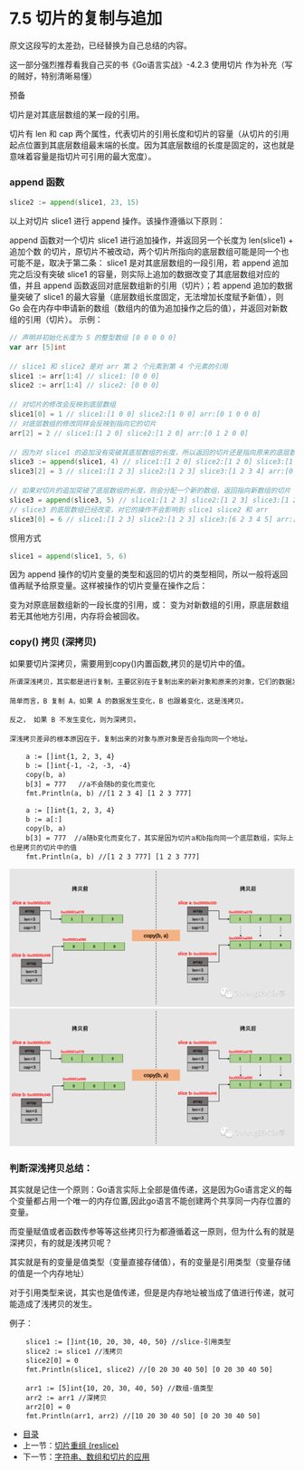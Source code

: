 # 7.5 切片的复制与追加

原文这段写的太差劲，已经替换为自己总结的内容。

这一部分强烈推荐看我自己买的书《Go语言实战》-4.2.3 使用切片 作为补充（写的贼好，特别清晰易懂）

预备

切片是对其底层数组的某一段的引用。

切片有 len 和 cap 两个属性，代表切片的引用长度和切片的容量（从切片的引用起点位置到其底层数组最末端的长度。因为其底层数组的长度是固定的，这也就是意味着容量是指切片可引用的最大宽度）。

### append 函数
```go
slice2 := append(slice1, 23, 15)
```
以上对切片 slice1 进行 append 操作。该操作遵循以下原则：

append 函数对一个切片 slice1 进行追加操作，并返回另一个长度为 len(slice1) + 追加个数 的切片，原切片不被改动，两个切片所指向的底层数组可能是同一个也可能不是，取决于第二条：
slice1 是对其底层数组的一段引用，若 append 追加完之后没有突破 slice1 的容量，则实际上追加的数据改变了其底层数组对应的值，并且 append 函数返回对底层数组新的引用（切片）；若 append 追加的数据量突破了 slice1 的最大容量（底层数组长度固定，无法增加长度赋予新值），则 Go 会在内存中申请新的数组（数组内的值为追加操作之后的值），并返回对新数组的引用（切片）。
示例：
```go
// 声明并初始化长度为 5 的整型数组 [0 0 0 0 0]
var arr [5]int

// slice1 和 slice2 是对 arr 第 2 个元素到第 4 个元素的引用
slice1 := arr[1:4] // slice1: [0 0 0]
slice2 := arr[1:4] // slice2: [0 0 0]

// 对切片的修改会反映到底层数组
slice1[0] = 1 // slice1:[1 0 0] slice2:[1 0 0] arr:[0 1 0 0 0]
// 对底层数组的修改同样会反映到指向它的切片
arr[2] = 2 // slice1:[1 2 0] slice2:[1 2 0] arr:[0 1 2 0 0]

// 因为对 slice1 的追加没有突破其底层数组的长度，所以返回的切片还是指向原来的底层数组
slice3 := append(slice1, 4) // slice1:[1 2 0] slice2:[1 2 0] slice3:[1 2 0 4] arr:[0 1 2 0 4]
slice3[2] = 3 // slice1:[1 2 3] slice2:[1 2 3] slice3:[1 2 3 4] arr:[0 1 2 3 4]

// 如果对切片的追加突破了底层数组的长度，则会分配一个新的数组，返回指向新数组的切片
slice3 = append(slice3, 5) // slice1:[1 2 3] slice2:[1 2 3] slice3:[1 2 3 4 5] arr:[0 1 2 3 4]
// slice3 的底层数组已经改变，对它的操作不会影响到 slice1 slice2 和 arr
slice3[0] = 6 // slice1:[1 2 3] slice2:[1 2 3] slice3:[6 2 3 4 5] arr:[0 1 2 3 4]
```
惯用方式
```go
slice1 = append(slice1, 5, 6)
```
因为 append 操作的切片变量的类型和返回的切片的类型相同，所以一般将返回值再赋予给原变量。这样被操作的切片变量在操作之后：

变为对原底层数组新的一段长度的引用，或：
变为对新数组的引用，原底层数组若无其他地方引用，内存将会被回收。

### copy() 拷贝 (深拷贝)

如果要切片深拷贝，需要用到copy()内置函数,拷贝的是切片中的值。
```go
所谓深浅拷贝，其实都是进行复制，主要区别在于复制出来的新对象和原来的对象，它们的数据发生改变时，是否会相互影响。

简单而言，B 复制 A，如果 A 的数据发生变化，B 也跟着变化，这是浅拷贝。

反之， 如果 B 不发生变化，则为深拷贝。

深浅拷贝差异的根本原因在于，复制出来的对象与原对象是否会指向同一个地址。
```
```
	a := []int{1, 2, 3, 4}
	b := []int{-1, -2, -3, -4}
	copy(b, a)
	b[3] = 777   //a不会随b的变化而变化
	fmt.Println(a, b) //[1 2 3 4] [1 2 3 777]
```
```
	a := []int{1, 2, 3, 4}
	b := a[:]
	copy(b, a)
	b[3] = 777  //a随b变化而变化了，其实是因为切片a和b指向同一个底层数组，实际上也是拷贝的切片中的值
	fmt.Println(a, b) //[1 2 3 777] [1 2 3 777]
```
![](images/3c1105db89a95ef572210f41ddb10955.png?raw=true)
![image]( https://github.com/JacobZgit/the-way-to-go_ZH_CN/blob/zngqihn-dev/eBook/images/3c1105db89a95ef572210f41ddb10955.png)
### 判断深浅拷贝总结：

其实就是记住一个原则：Go语言实际上全部是值传递，这是因为Go语言定义的每个变量都占用一个唯一的内存位置,因此go语言不能创建两个共享同一内存位置的变量。

而变量赋值或者函数传参等等这些拷贝行为都遵循着这一原则，但为什么有的就是深拷贝，有的就是浅拷贝呢？

其实就是有的变量是值类型（变量直接存储值），有的变量是引用类型（变量存储的值是一个内存地址）

对于引用类型来说，其实也是值传递，但是是内存地址被当成了值进行传递，就可能造成了浅拷贝的发生。

例子：
```
	slice1 := []int{10, 20, 30, 40, 50} //slice-引用类型
	slice2 := slice1 //浅拷贝
	slice2[0] = 0
	fmt.Println(slice1, slice2) //[0 20 30 40 50] [0 20 30 40 50]

	arr1 := [5]int{10, 20, 30, 40, 50} //数组-值类型
	arr2 := arr1 //深拷贝
	arr2[0] = 0
	fmt.Println(arr1, arr2) //[10 20 30 40 50] [0 20 30 40 50]
```
- [目录](directory.md)
- 上一节：[切片重组 (reslice)](07.4.md)
- 下一节：[字符串、数组和切片的应用](07.6.md)
